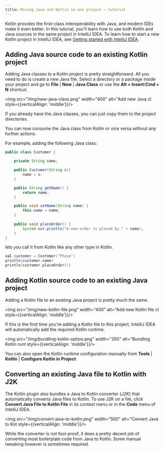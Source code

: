 ```yaml
---
title: Mixing Java and Kotlin in one project – tutorial
---
```



Kotlin provides the first-class interoperability with Java, and modern IDEs make it even better.
In this tutorial, you'll learn how to use both Kotlin and Java sources in the same project in 
IntelliJ IDEA. To learn how to start a new Kotlin project in IntelliJ IDEA, 
see [Getting started with IntelliJ IDEA](jvm-get-started.md). 

## Adding Java source code to an existing Kotlin project

Adding Java classes to a Kotlin project is pretty straightforward. All you need to do is create a new Java file. Select
a directory or a package inside your project and go to **File** | **New** | **Java Class** or use the **Alt + Insert**/**Cmd + N** shortcut.

<img src="/img/new-java-class.png" width="400" alt="Add new Java cl  style={{verticalAlign: 'middle'}}/>

If you already have the Java classes, you can just copy them to the project directories.

You can now consume the Java class from Kotlin or vice versa without any further actions.
 
For example, adding the following Java class:

``` java
public class Customer {

    private String name;

    public Customer(String s){
        name = s;
    }

    public String getName() {
        return name;
    }

    public void setName(String name) {
        this.name = name;
    }
    
    public void placeOrder() {
        System.out.println("A new order is placed by " + name);
    }
}
```

lets you call it from Kotlin like any other type in Kotlin.

```kotlin
val customer = Customer("Phase")
println(customer.name)
println(customer.placeOrder())
```

## Adding Kotlin source code to an existing Java project

Adding a Kotlin file to an existing Java project is pretty much the same.

<img src="/img/new-kotlin-file.png" width="400" alt="Add new Kotlin file cl  style={{verticalAlign: 'middle'}}/>

If this is the first time you're adding a Kotlin file to this project, IntelliJ IDEA will automatically add the required
Kotlin runtime.

<img src="/img/bundling-kotlin-option.png" width="350" alt="Bundling Kotlin runt  style={{verticalAlign: 'middle'}}/>

You can also open the Kotlin runtime configuration manually from **Tools** | **Kotlin** | **Configure Kotlin in Project**.

## Converting an existing Java file to Kotlin with J2K

The Kotlin plugin also bundles a Java to Kotlin converter (_J2K_) that automatically converts Java files to Kotlin.
To use J2K on a file, click **Convert Java File to Kotlin File** in its context menu or in the **Code** menu of IntelliJ IDEA.

<img src="/img/convert-java-to-kotlin.png" width="500" alt="Convert Java to Kot  style={{verticalAlign: 'middle'}}/>

While the converter is not fool-proof, it does a pretty decent job of converting most boilerplate code from Java to Kotlin.
Some manual tweaking however is sometimes required.
